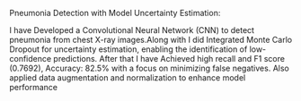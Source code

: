 Pneumonia Detection with Model Uncertainty Estimation:

I have Developed a Convolutional Neural Network (CNN) to detect pneumonia from chest X-ray images.Along with I did Integrated Monte Carlo Dropout
for uncertainty estimation, enabling the identification of low-confidence predictions. 
After that I have Achieved high recall and F1 score (0.7692), Accuracy: 82.5% with a focus on minimizing false negatives. Also applied data augmentation and normalization to enhance model performance
